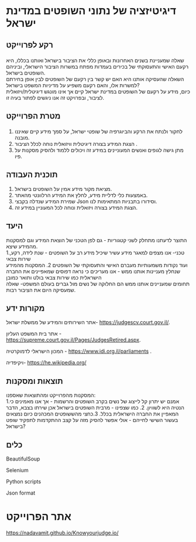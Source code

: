 # דיגיטיזציה של נתוני השופטים במדינת ישראל 

## <p> רקע לפרוייקט
שאלה שמעניינת בשנים האחרונות ובאופן כללי את הציבור בישראל ואותנו בכללו, היא רקעם האישי והתעסוקתי של בכירים בעמדות מפתח במשרות הציבור הישראלי,
וביניהם השופטים בישראל.<br>
השאלה שהעסיקה אותנו היא האם יש קשר בין רקעם של השופטים לבין אופן בחירתם למשרות אלו, והאם רקעם משפיע על מדיניות המשפט בישראל?<br> 
כיום, מידע על רקעם של השופטים במדינת ישראל קיים אך אינו מונגש דיגיטלית/ויזואלית לציבור, ובפרויקט זה אנו ניגשים לפתור בעיה זו.
</p>

## <p> מטרת הפרוייקט
1. לחקור ולנתח את הרקע והביוגרפיה של שופטי ישראל, על סמך מידע קיים שאיננו מובנה.<br> 
2. הצגת המידע בצורה דיגיטלית וויזואלית נוחה לכלל הציבור .<br>
3. מתן גישה לגופים ואנשים המעוניינים במידע זה ויכולים ללמוד ולהסיק מסקנות על פיו.
</P>


## תוכנית העבודה
1. מציאת מקור מידע אמין על השופטים בישראל.
2. באמצעות כלי לדליית מידע, לחלץ את המידע הרלוונטי מהאתר.
3. שמירת המידע שנדלה בקבצי Json וסידורו בתבניות המתאימות לנו.
4. הצגת המידע בצורה ויזואלית ונוחה לכל המעוניין במידע זה.


## היעד
התוצר לדעתנו מתחלק לשני קטגוריות - גם לפן הטכני של הוצאת המידע וגם למסקנות מהמידע שיצא.<br>
1.טכני- אנו מצפים למאגר מידע עשיר שיכיל מידע רב על השופטים - שנת לידה, רקע, שירות צבאי <br> ועוד נקודות משמעותיות מעברם האישי והתעסוקתי של השופטים
2. המסקנות מהמידע שנחלץ מעניינות אותנו ממש - אנו מעריכים כי נראה דפוסים שמאפיינים את החברה הישראלית כמו שירות צבאי בולט ותואר כמובן <br>
תחומים שמעניינים אותנו ממש הם החלוקה של נשים מול גברים בעולם המשפט- שאלה שמעסיקה היום את הציבור רבות.
## מקורות ידע

אתר השירותים והמידע של ממשלת ישראל- https://judgescv.court.gov.il/.

אתר בית המשפט העליון - https://supreme.court.gov.il/Pages/JudgesRetired.aspx.

המכון הישראלי לדמוקרטיה - https://www.idi.org.il/parliaments .

ויקיפדיה- https://he.wikipedia.org/

## תוצאות ומסקנות
המסקנות מהפרוייקט ומהתוצאות שאספנו: <br>
1.אמנם יש יתרון קל לייצוג של נשים בקרב השופטים והרשמות - אך אנו מאמינים כי הנטיה היא לשוויון. 
2. כמו שצפינו - מרבית השופטים בישראל אכן שירתו בצבא, הדבר המאפיין את החברה הישראלית בכלל.
3.כחצי מהששופטים המכהנים כיום נמצאים בעשור השישי לחייהם - אולי אפשר להסיק מזה על קצב ההתקדמות לתפקיד שופט בישראל?
## כלים
BeautifulSoup

Selenium

Python scripts

Json format

# אתר הפרוייקט 
https://nadavamit.github.io/Knowyourjudge.io/

